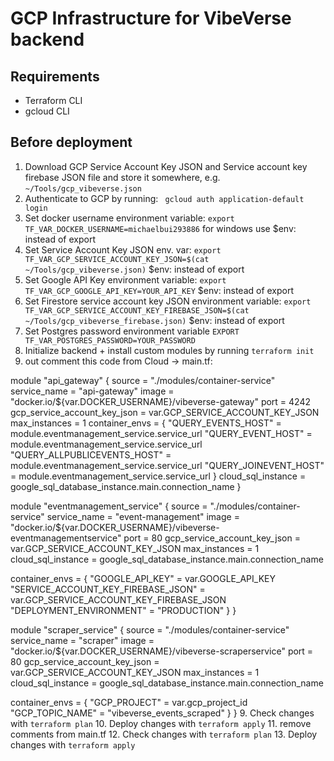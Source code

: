 # GCP Infrastructure for VibeVerse backend

## Requirements

-   Terraform CLI
-   gcloud CLI

## Before deployment

1. Download GCP Service Account Key JSON and Service account key firebase JSON file and store it somewhere, e.g. `~/Tools/gcp_vibeverse.json`
2. Authenticate to GCP by running:
   ` gcloud auth application-default login`
3. Set docker username environment variable: `export TF_VAR_DOCKER_USERNAME=michaelbui293886` for windows use $env: instead of export
4. Set Service Account Key JSON env. var: `export TF_VAR_GCP_SERVICE_ACCOUNT_KEY_JSON=$(cat ~/Tools/gcp_vibeverse.json)` $env: instead of export
5. Set Google API Key environment variable: `export TF_VAR_GCP_GOOGLE_API_KEY=YOUR_API_KEY` $env: instead of export
6. Set Firestore service account key JSON environment variable: `export TF_VAR_GCP_SERVICE_ACCOUNT_KEY_FIREBASE_JSON=$(cat ~/Tools/gcp_vibeverse_firebase.json)` $env: instead of export
7. Set Postgres password environment variable `EXPORT TF_VAR_POSTGRES_PASSWORD=YOUR_PASSWORD`
8. Initialize backend + install custom modules by running `terraform init`
9. out comment this code from Cloud -> main.tf:

module "api_gateway" {
source = "./modules/container-service"
service_name = "api-gateway"
image = "docker.io/${var.DOCKER_USERNAME}/vibeverse-gateway"
port = 4242
gcp_service_account_key_json = var.GCP_SERVICE_ACCOUNT_KEY_JSON
max_instances = 1
container_envs = {
"QUERY_EVENTS_HOST" = module.eventmanagement_service.service_url
"QUERY_EVENT_HOST" = module.eventmanagement_service.service_url
"QUERY_ALLPUBLICEVENTS_HOST" = module.eventmanagement_service.service_url
"QUERY_JOINEVENT_HOST" = module.eventmanagement_service.service_url
}
cloud_sql_instance = google_sql_database_instance.main.connection_name
}

module "eventmanagement_service" {
source = "./modules/container-service"
service_name = "event-management"
image = "docker.io/${var.DOCKER_USERNAME}/vibeverse-eventmanagementservice"
port = 80
gcp_service_account_key_json = var.GCP_SERVICE_ACCOUNT_KEY_JSON
max_instances = 1
cloud_sql_instance = google_sql_database_instance.main.connection_name

container_envs = {
"GOOGLE_API_KEY" = var.GOOGLE_API_KEY
"SERVICE_ACCOUNT_KEY_FIREBASE_JSON" = var.GCP_SERVICE_ACCOUNT_KEY_FIREBASE_JSON
"DEPLOYMENT_ENVIRONMENT" = "PRODUCTION"
}
}

module "scraper_service" {
source = "./modules/container-service"
service_name = "scraper"
image = "docker.io/${var.DOCKER_USERNAME}/vibeverse-scraperservice"
port = 80
gcp_service_account_key_json = var.GCP_SERVICE_ACCOUNT_KEY_JSON
max_instances = 1
cloud_sql_instance = google_sql_database_instance.main.connection_name

container_envs = {
"GCP_PROJECT" = var.gcp_project_id
"GCP_TOPIC_NAME" = "vibeverse_events_scraped"
}
} 9. Check changes with `terraform plan` 10. Deploy changes with `terraform apply` 11. remove comments from main.tf 12. Check changes with `terraform plan` 13. Deploy changes with `terraform apply`
